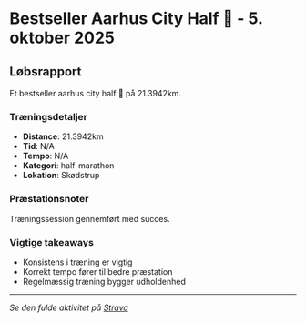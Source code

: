 # Bestseller Aarhus City Half 🥳 - 5. oktober 2025

## Løbsrapport

Et bestseller aarhus city half 🥳 på 21.3942km.

### Træningsdetaljer

- **Distance**: 21.3942km
- **Tid**: N/A
- **Tempo**: N/A
- **Kategori**: half-marathon
- **Lokation**: Skødstrup

### Præstationsnoter

Træningssession gennemført med succes.

### Vigtige takeaways

- Konsistens i træning er vigtig
- Korrekt tempo fører til bedre præstation
- Regelmæssig træning bygger udholdenhed

---

_Se den fulde aktivitet på [Strava](https://www.strava.com/activities/11663790678)_
